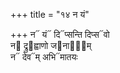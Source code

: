 +++
title = "१४ न यं"

+++
न᳓ यं᳓ दि᳓प्सन्ति दिप्स᳓वो  
न᳓ द्रु᳓ह्वाणो ज᳓नाना᳐म्  
न᳓ देव᳓म् अभि᳓मातयः